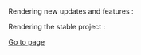 ###

Rendering new updates and features :


Rendering the stable project :

<a href="./dist/index.html">Go to page</a>
